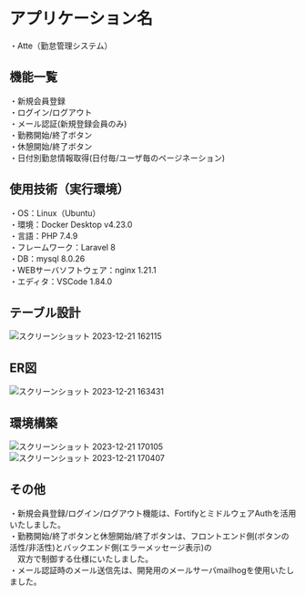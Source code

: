 # アプリケーション名
・Atte（勤怠管理システム）

## 機能一覧
・新規会員登録<br>
  ・ログイン/ログアウト<br>
・メール認証(新規登録会員のみ)<br>
  ・勤務開始/終了ボタン<br>
  ・休憩開始/終了ボタン<br>
  ・日付別勤怠情報取得(日付毎/ユーザ毎のページネーション)<br>
  
## 使用技術（実行環境）
・OS：Linux（Ubuntu）<br>
  ・環境：Docker Desktop v4.23.0<br>
・言語：PHP 7.4.9<br>
・フレームワーク：Laravel 8<br>
  ・DB：mysql 8.0.26<br>
  ・WEBサーバソフトウェア：nginx 1.21.1<br>
  ・エディタ：VSCode 1.84.0<br>

## テーブル設計
![スクリーンショット 2023-12-21 162115](https://github.com/tmdressage/atte/assets/144135026/3a076f6f-5ab9-4acf-8078-314ae0b2c0ed)

## ER図
![スクリーンショット 2023-12-21 163431](https://github.com/tmdressage/atte/assets/144135026/710bd184-1bc1-4af7-89ba-9d8980b8139a)

## 環境構築
![スクリーンショット 2023-12-21 170105](https://github.com/tmdressage/atte/assets/144135026/30311bc8-4876-4942-bcc3-41c21613db47)
![スクリーンショット 2023-12-21 170407](https://github.com/tmdressage/atte/assets/144135026/fc998dab-4463-42de-8e51-0f828aa8d815)

## その他
・新規会員登録/ログイン/ログアウト機能は、FortifyとミドルウェアAuthを活用いたしました。<br>
  ・勤務開始/終了ボタンと休憩開始/終了ボタンは、フロントエンド側(ボタンの活性/非活性)とバックエンド側(エラーメッセージ表示)の<br>
  　双方で制御する仕様にいたしました。<br>
  ・メール認証時のメール送信先は、開発用のメールサーバmailhogを使用いたしました。<br>

  
　
